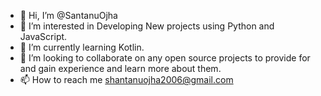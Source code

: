 - 👋 Hi, I’m @SantanuOjha
- 👀 I’m interested in Developing New projects using Python and JavaScript.
- 🌱 I’m currently learning Kotlin.
- 💞️ I’m looking to collaborate on any open source projects to provide for and gain experience and learn more about them.
- 📫 How to reach me shantanuojha2006@gmail.com 

<!---
SantanuOjha/SantanuOjha is a ✨ special ✨ repository because its `README.md` (this file) appears on your GitHub profile.
You can click the Preview link to take a look at your changes.
--->
